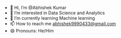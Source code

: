 - 👋 Hi, I’m @Abhishek Kumar
- 👀 I’m interested in Data Science and Analytics
- 🌱 I’m currently learning Machine learning
- 📫 How to reach me abhishek9990433@gmail.com
- 😄 Pronouns: He/Him

<!---
AbhishekkumarDatas/AbhishekkumarDatas is a ✨ special ✨ repository because its `README.md` (this file) appears on your GitHub profile.
You can click the Preview link to take a look at your changes.
--->
